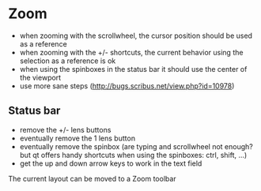 # Zoom

- when zooming with the scrollwheel, the cursor position should be used as a reference
- when zooming with the +/- shortcuts, the current behavior using the selection as a reference is ok
- when using the spinboxes in the status bar it should use the center of the viewport
- use more sane steps (http://bugs.scribus.net/view.php?id=10978)

## Status bar

- remove the +/- lens buttons
- eventually remove the 1 lens button
- eventually remove the spinbox (are typing and scrollwheel not enough? but qt offers handy shortcuts when using the spinboxes: ctrl, shift, ...)
- get the up and down arrow keys to work in the text field

The current layout can be moved to a Zoom toolbar
